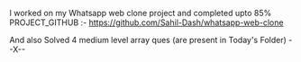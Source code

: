 I worked on my Whatsapp web clone project and completed upto 85% <br>
PROJECT_GITHUB :- https://github.com/Sahil-Dash/whatsapp-web-clone <br>


And also Solved 4 medium level array ques (are present in Today's Folder)
                                --X--